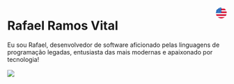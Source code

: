 <a href="https://github.com/rafaelrvital/rafaelrvital/blob/main/README.md"><img src="https://github.com/rafaelrvital/rafaelrvital/blob/main/assets/flags/us.png" width="25" align="right"></a>

# Rafael Ramos Vital

Eu sou Rafael, desenvolvedor de software aficionado pelas linguagens de programação legadas, entusiasta das mais modernas e apaixonado por tecnologia!

<img align="center" src="https://github-readme-stats.vercel.app/api/top-langs/?username=rafaelrvital&layout=compact&theme=default&hide_border=true" />